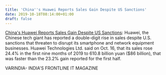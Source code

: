 ```yaml
---
title: 'China''s Huawei Reports Sales Gain Despite US Sanctions'
date: 2019-10-18T08:14:00+01:00
draft: false
---
```


[China's Huawei Reports Sales Gain Despite US Sanctions](https://varindia.com/news/chinas-huawei-reports-sales-gain-despite-us-sanctions#.XalmLnZgT20.blogger): Huawei, the Chinese tech giant has reported a double-digit rise in sales despite U.S. sanctions that threaten to disrupt its smartphone and network equipment businesses. Huawei Technologies Ltd. said on Oct. 16, that its sales rose 24.4% in the first nine months of 2019 to 610.8 billion yuan ($86 billion), that was faster than the 23.2% gain reported for the first half.  
  
VARINDIA- INDIA'S FRONTLINE IT MAGAZINE